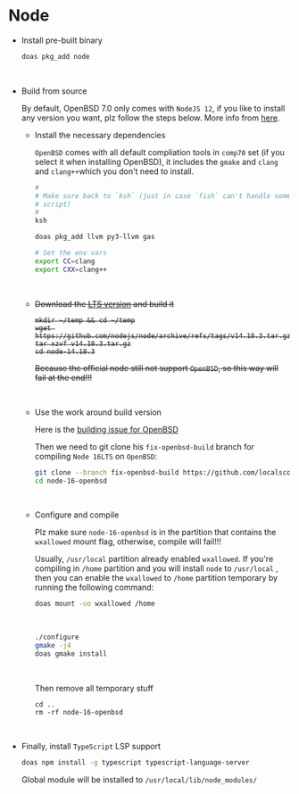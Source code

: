 # Node

- Install pre-built binary

    ```bash
    doas pkg_add node
    ```

    </br>

- Build from source

    By default, OpenBSD 7.0 only comes with `NodeJS 12`, if you like to install any
    version you want, plz follow the steps below. More info from [here](https://github.com/nodejs/node/blob/master/BUILDING.md).

    - Install the necessary dependencies

        `OpenBSD` comes with all default compliation tools in `comp70` set (if
        you select it when installing OpenBSD), it includes the `gmake` and
        `clang` and `clang++`which you don't need to install.

        ```bash
        #
        # Make sure back to `ksh` (just in case `fish` can't handle some
        # script)
        #
        ksh

        doas pkg_add llvm py3-llvm gas

        # Set the env vars
        export CC=clang
        export CXX=clang++
        ```

        </br>

    - <del>Download the [LTS version](https://github.com/nodejs/node/releases) and build it</del>

        <del>

        ```
        mkdir ~/temp && cd ~/temp
        wget https://github.com/nodejs/node/archive/refs/tags/v14.18.3.tar.gz
        tar xzvf v14.18.3.tar.gz
        cd node-14.18.3
        ```

        </del>

        <del>Because the official node still not support `OpenBSD`, so this way will</del>
        <del>fail at the end!!!</del>

        </br>

    - Use the work around build version

        Here is the [building issue for OpenBSD](https://github.com/nodejs/node/issues/41224)

        Then we need to git clone his `fix-openbsd-build` branch for compiling
        `Node 16LTS` on `OpenBSD`:

        ```bash
        git clone --branch fix-openbsd-build https://github.com/localscope/node.git node-16-openbsd
        cd node-16-openbsd
        ```

        </br>


    - Configure and compile

        Plz make sure `node-16-openbsd` is in the partition that contains the
        `wxallowed` mount flag, otherwise, compile will fail!!!

        Usually, `/usr/local` partition already enabled `wxallowed`. If you're
        compiling in `/home` partition and you will install `node` to `/usr/local`
        , then you can enable the `wxallowed` to `/home` partition temporary by
        running the following command:

        ```bash
        doas mount -uo wxallowed /home
        ```

        </br>

        ```bash
        ./configure
        gmake -j4
        doas gmake install
        ```

        </br>

        Then remove all temporary stuff

        ```
        cd ..
        rm -rf node-16-openbsd
        ```

        </br>

- Finally, install `TypeScript` LSP support

    ```bash
    doas npm install -g typescript typescript-language-server
    ```

    Global module will be installed to `/usr/local/lib/node_modules/`

    </br>

